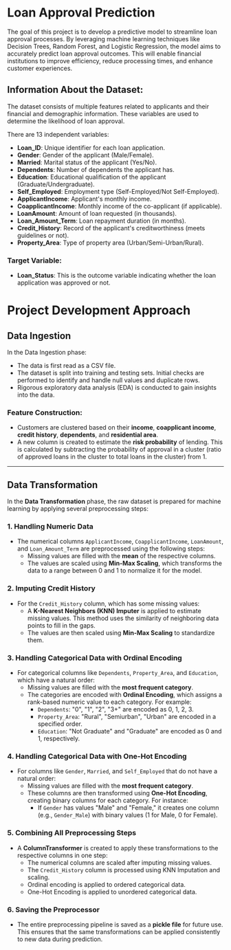 # Loan Approval Prediction

The goal of this project is to develop a predictive model to streamline loan approval processes. By leveraging machine learning techniques like Decision Trees, Random Forest, and Logistic Regression, the model aims to accurately predict loan approval outcomes. This will enable financial institutions to improve efficiency, reduce processing times, and enhance customer experiences.

## Information About the Dataset:

The dataset consists of multiple features related to applicants and their financial and demographic information. These variables are used to determine the likelihood of loan approval.

There are 13 independent variables:

- **Loan_ID**: Unique identifier for each loan application.
- **Gender**: Gender of the applicant (Male/Female).
- **Married**: Marital status of the applicant (Yes/No).
- **Dependents**: Number of dependents the applicant has.
- **Education**: Educational qualification of the applicant (Graduate/Undergraduate).
- **Self_Employed**: Employment type (Self-Employed/Not Self-Employed).
- **ApplicantIncome**: Applicant's monthly income.
- **CoapplicantIncome**: Monthly income of the co-applicant (if applicable).
- **LoanAmount**: Amount of loan requested (in thousands).
- **Loan_Amount_Term**: Loan repayment duration (in months).
- **Credit_History**: Record of the applicant's creditworthiness (meets guidelines or not).
- **Property_Area**: Type of property area (Urban/Semi-Urban/Rural).


### Target Variable:

- **Loan_Status**: This is the outcome variable indicating whether the loan application was approved or not.



# Project Development Approach

## Data Ingestion

In the Data Ingestion phase:
- The data is first read as a CSV file.
- The dataset is split into training and testing sets. Initial checks are performed to identify and handle null values and duplicate rows.
- Rigorous exploratory data analysis (EDA) is conducted to gain insights into the data.

### Feature Construction:
- Customers are clustered based on their **income**, **coapplicant income**, **credit history**, **dependents**, and **residential area**.
- A new column is created to estimate the **risk probability** of lending. This is calculated by subtracting the probability of approval in a cluster (ratio of approved loans in the cluster to total loans in the cluster) from 1.

---

## Data Transformation

In the **Data Transformation** phase, the raw dataset is prepared for machine learning by applying several preprocessing steps:

### 1. Handling Numeric Data
- The numerical columns `ApplicantIncome`, `CoapplicantIncome`, `LoanAmount`, and `Loan_Amount_Term` are preprocessed using the following steps:
  - Missing values are filled with the **mean** of the respective columns.
  - The values are scaled using **Min-Max Scaling**, which transforms the data to a range between 0 and 1 to normalize it for the model.

### 2. Imputing Credit History
- For the `Credit_History` column, which has some missing values:
  - A **K-Nearest Neighbors (KNN) Imputer** is applied to estimate missing values. This method uses the similarity of neighboring data points to fill in the gaps.
  - The values are then scaled using **Min-Max Scaling** to standardize them.

### 3. Handling Categorical Data with Ordinal Encoding
- For categorical columns like `Dependents`, `Property_Area`, and `Education`, which have a natural order:
  - Missing values are filled with the **most frequent category**.
  - The categories are encoded with **Ordinal Encoding**, which assigns a rank-based numeric value to each category. For example:
    - `Dependents`: "0", "1", "2", "3+" are encoded as 0, 1, 2, 3.
    - `Property_Area`: "Rural", "Semiurban", "Urban" are encoded in a specified order.
    - `Education`: "Not Graduate" and "Graduate" are encoded as 0 and 1, respectively.

### 4. Handling Categorical Data with One-Hot Encoding
- For columns like `Gender`, `Married`, and `Self_Employed` that do not have a natural order:
  - Missing values are filled with the **most frequent category**.
  - These columns are then transformed using **One-Hot Encoding**, creating binary columns for each category. For instance:
    - If `Gender` has values "Male" and "Female," it creates one column (e.g., `Gender_Male`) with binary values (1 for Male, 0 for Female).

### 5. Combining All Preprocessing Steps
- A **ColumnTransformer** is created to apply these transformations to the respective columns in one step:
  - The numerical columns are scaled after imputing missing values.
  - The `Credit_History` column is processed using KNN Imputation and scaling.
  - Ordinal encoding is applied to ordered categorical data.
  - One-Hot Encoding is applied to unordered categorical data.

### 6. Saving the Preprocessor
- The entire preprocessing pipeline is saved as a **pickle file** for future use. This ensures that the same transformations can be applied consistently to new data during prediction.

